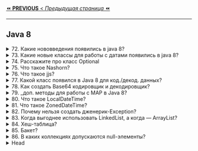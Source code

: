 [⏪ **PREVIOUS** < _Предыдущая страница_ ⏪](/ITM/ITM02_Core2/4_Core2_Stream_API.md)

---
## Java 8



<details>
        <summary>72. Какие нововведения появились в java 8?</summary>

## Какие нововведения появились в `java 8`?

**🚀 Фундаментальные изменения:**   
* 1️⃣ **Лямбда-выражения** → упрощают работу с анонимными функциями
* 2️⃣ **Ссылки на методы** (`::`) → удобная передача существующих методов
* 3️⃣ **Функциональные интерфейсы** → `Predicate`, `Consumer`, `Supplier`, `Function`
* 4️⃣ `default`-**методы в интерфейсах** → возможность добавлять реализацию

**🛠 Работа с данными и коллекциями:**
* 5️⃣ **Stream API** → удобная обработка коллекций в функциональном стиле
* 6️⃣ **Новый API для работы с датами** → `java.time` вместо `java.util.Date`

**🔧 Дополнительные улучшения:**
* 7️⃣ **Движок Nashorn** → выполнение JavaScript в Java
* 8️⃣ **База64-кодировщик/декодировщик** → Base64
* 9️⃣ **Новые методы** в `Map` → `putIfAbsent()`, `computeIfAbsent()`, `getOrDefault()`
* 🔟 **Metaspace вместо PermGen** → улучшенное управление памятью

Java 8 — **ключевой релиз**, заложивший основу для современного Java-разработки. 🚀

```text
***** из методички *****
1. Полноценная поддержка лямбда-вражений
2. Ссылки на методы ::
3. Функциональные интерфейсы 
4. default методы в интефейсах 
5. Потоки для работы с коллекциями
6. Новое api для работы с датами 
7. Nashorn движок JavaScript, разрабатываемый полностью на Java компанией Oracle.
8. Кодировщик/декодировщик.
9. Новые методы для Map - PutIfAbsent(), СomputeIfAbsent()\СomputeIfPresent(), Remove(), GetOrDefault(), Merge()
10. Metaspace пришла на замену PermGen
```
---
</details>



<details>
        <summary>73. Какие новые классы для работы с датами появились в java 8?</summary>

## Какие новые классы для работы с датами появились в `java 8`?

🕒 Новые классы для работы с датами (Java 8)

**📅 Дата и время без часового пояса:**
* `LocalDate` → только **дата** (год, месяц, день)
* `LocalTime` → только **время** (часы, минуты, секунды)
* `LocalDateTime` → **дата** + **время**

**🌍 Дата и время с часовым поясом:**
* `ZonedDateTime` → учитывает **часовой пояс**

**⏳ Интервалы времени:**
* `Period` → разница между **датами** (_год, месяц, день_)
* `Duration` → разница между **моментами времени** (_часы, минуты, секунды_)

🔹 Новый API (java.time) заменил устаревший java.util.Date и Calendar, сделав работу с датами удобной и безопасной. 🚀

```text
***** из методички *****
LocalDate , LocalTime, LocalDateTime, ZonedDateTime, Period, Duration
```
---
</details>



<details>
        <summary>74. Расскажите про класс Optional</summary>

## Расскажите про класс `Optional`

`Optional<T>` — **контейнер** для значений, который помогает избежать NullPointerException.   
Хранит **либо значение**, **либо пустое состояние** (_`null`-значение безопасно обрабатывается_).

**🛠 Основные методы:**   
* `of(T value)` → создаёт `Optional` с непустым значением
* `ofNullable(T value)` → создаёт `Optional`, допускающий `null`
* `empty()` → создаёт пустой `Optional`
* `isPresent()` → проверяет, есть ли значение
* `ifPresent(Consumer<T>)` → выполняет действие, если значение есть
* `orElse(T other)` → возвращает значение или замену, если `Optional` пуст
* `orElseGet(Supplier<T>)` → возвращает значение или выполняет логику замены
* `orElseThrow()` → выбрасывает исключение, если `Optional` пуст
* `map(Function<T, R>)` → преобразует значение, если оно есть
* `flatMap(Function<T, Optional<R>>)` → аналог map, но возвращает `Optional`

🔹 Использование `Optional` делает код более **безопасным и читаемым**. 🚀

```text
***** из методички *****
Optional - новый класс в пакете java.util, является контейнером (оберткой) для значений которая также может безопасно содержать null. Благодаря опциональным типам можно забыть про проверки на null и NullPointerException.
```
---
</details>



<details>
        <summary>75. Что такое Nashorn?</summary>

## Что такое `Nashorn`?

🔹 Nashorn (Java 8)
**Nashorn** — это **высокопроизводительный `JavaScript`-движок** в Java 8, заменивший `Rhino`.   
Обеспечивает **ускоренную** работу JS-кода, компилируя его **напрямую в байт-код JVM**.

🛠 Основные особенности:
* ✔ **Быстрее Rhino** (_в 2-10 раз за счёт динамического вызова, добавленного в Java 7_)
* ✔ Позволяет **интегрировать JavaScript** в **Java**
* ✔ Поддерживает выполнение `JS`-кода через `jjs` (_`JS`-интерпретатор_)
* ✔ Позволяет использовать `JS` в `Java`-приложениях **без внешних зависимостей**

🔹 **Важно**: **Удалён в Java 15** и заменён на **GraalVM**. 🚀

```text
***** из методички *****
В Java 8, Nashorn, представлен значительно улучшенный движок javascript для замены существующего Rhino. Nashorn обеспечивает в 2-10 раз лучшую производительность, так как он напрямую компилирует код в памяти и передает байт-код в JVM. Nashorn использует функцию динамического вызова, представленную в Java 7, для повышения производительности.
* Nashorn — немецкое слово (Носорог)
```
---
</details>



<details>
        <summary>76. Что такое jjs?</summary>

## Что такое jjs?

`jjs` — это **интерпретатор JavaScript**, встроенный в **JDK 8**.
Позволяет выполнять JS-код **напрямую из командной строки** с использованием движка **Nashorn**.

**🛠 Основные возможности:**
* ✔ Запуск **JavaScript-кода** в терминале
* ✔ Взаимодействие **JS** с **Java-классами**
* ✔ Выполнение **JS**-файлов (`jjs` `script.js`)

🔹 **Важно**: **Удалён** в **Java 15** вместе с **Nashorn**. 🚀

```text
***** из методички *****
Инструмент командной строки для выполнения JavaScript-кодов на консоли.
```
---
</details>



<details>
        <summary>77. Какой класс появился в Java 8 для код./декод. данных?</summary>

## Какой класс появился в `Java 8` для кодирования/декодирования данных?

В **Java 8** появился класс `Base64` (пакет `java.util`), 
который содержит **вложенные классы** для **кодирования** и **декодирования** данных:

* 🔹 **Base64.Encoder** — **кодирует** данные в Base64
* 🔹 **Base64.Decoder** — **декодирует** данные из Base64

**🛠 Основные методы:**
* ✔ `encode()` / `encodeToString()` — кодирование
* ✔ `decode()` — декодирование

**Варианты кодировки:**
* 🔹 **Basic** (`Base64.getEncoder()`) — стандартная
* 🔹 **URL** (`Base64.getUrlEncoder()`) — без + и /
* 🔹 **MIME** (`Base64.getMimeEncoder()`) — с переносами строк

```text
***** из методички *****
public static class Base64.Encoder /public static class Base64.Decoder
```
---
</details>



<details>
        <summary>78. Как создать Base64 кодировщик и декодировщик?</summary>

## Как создать Base64 кодировщик и декодировщик?

Класс `Base64` из `java.util` предоставляет методы для **кодирования** и **декодирования** данных в формате `Base64`.

1. **Кодирование** (_Encoding_)
```java
   String encoded = Base64.getEncoder().encodeToString("Hello, Java!".getBytes());
```
   📌 Метод `getEncoder()` возвращает `Base64.Encoder`, который **кодирует** данные в Base64-строку.

2. **Декодирование** (_Decoding_)
```java
   byte[] decodedBytes = Base64.getDecoder().decode(encoded);
   String decoded = new String(decodedBytes);
```
   📌 Метод `getDecoder()` возвращает `Base64.Decoder`, который **декодирует** Base64-строку обратно в байты.

**Дополнительные варианты:**   
* ✔ **URL-совместимая кодировка**: `Base64.getUrlEncoder()` / `Base64.getUrlDecoder()`
* ✔ **Потоковое кодирование**: `Base64.getMimeEncoder()` / `Base64.getMimeDecoder()`

💡 **Важно**: Base64 используется для **безопасного хранения данных** 
(_например, паролей, токенов, бинарных данных в строковом формате_).

```text
***** из методички *****
Используя метод getDecoder() класса Base64 
он возвращает декодировщик Base64.Decoder, 
который декодирует данные 
с помощью схемы кодирования base64.
```
---
</details>



<details>
        <summary>79. _доп. методы для работы с MAP в Java 8?</summary>

## Какие дополнительные методы для работы с ассоциативными массивами (`maps`) появились в `Java 8`?

В **Java 8** появилось несколько новых методов для удобной работы с `Map`.

1. **Добавление и обновление значений**
   * `putIfAbsent(K key, V value)` → **добавляет** только **если ключ отсутствует**.
   * `compute(K key, BiFunction<K, V, V> remappingFunction)` → **создаёт** или **обновляет** значение.
   * `computeIfPresent(K key, BiFunction<K, V, V> remappingFunction)` → **обновляет** только **если ключ существует**.
   * `computeIfAbsent(K key, Function<K, V> mappingFunction)` → **создаёт** только **если ключ отсутствует**.
   

2. Получение значений
   * `getOrDefault(K key, V defaultValue)` → возвращает **значение по ключу** или **значение по умолчанию**.
   

3. Итерация и обработка элементов
   * `forEach(BiConsumer<K, V> action)` → выполняет операцию **для каждого** элемента.
   

4. Объединение значений
   * `merge(K key, V value, BiFunction<V, V, V> remappingFunction)` → **объединяет** передаваемое и текущее значение.
   * `remove(K key, V value)` → **удаляет** только **если ключ и значение совпадают**.
   

   💡 **Важно**: Эти методы позволяют **уменьшить количество проверок** `containsKey()` 
   и сделать код более **читаемым и эффективным**.

```text
***** из методички *****
putIfAbsent() добавляет пару «ключ-значение», 
    только если ключ отсутствовал:
    map.putIfAbsent("a", "Aa");
    
forEach() принимает функцию, которая производит 
    операцию над каждым элементом:
    map.forEach((k, v) -> System.out.println(v));
    
compute() создаёт или обновляет текущее значение 
    на полученное в результате вычисления 
    (возможно использовать ключ и текущее значение):
    map.compute("a", (k, v) -> 
        String.valueOf(k).concat(v)); //["a", "aAa"]
        
computeIfPresent() если ключ существует, 
    обновляет текущее значение на полученное 
    в результате вычисления (возможно использовать 
    ключ и текущее значение):
    map.computeIfPresent("a", (k, v) -> k.concat(v));
    
computeIfAbsent() если ключ отсутствует, 
    создаёт его со значением, которое вычисляется 
    (возможно использовать ключ):
    map.computeIfAbsent("a", k -> "A".concat(k)); //["a","Aa"]
    
getOrDefault() в случае отсутствия ключа, 
    возвращает переданное значение по-умолчанию:
    map.getOrDefault("a", "not found");
    
merge() принимает ключ, значение и функцию, 
    которая объединяет передаваемое и текущее значения. 
    Если под заданным ключем значение отсутствует, 
    то записывает туда передаваемое значение.

map.remove(key, value) - Если такое 
    ключ-значение есть в map, то удаляем
```
---
</details>



<details>
        <summary>80. Что такое LocalDateTime?</summary>

## Что такое `LocalDateTime`?

`LocalDateTime` — это **локальная дата и время** без привязки к часовому поясу, часть `java.time` API (**_Java 8+_**).

**Ключевые особенности:**   
* ✔ Объединяет LocalDate (дату) и LocalTime (время).   
* ✔ Использует календарную систему ISO-8601.   
* ✔ Хранит время с точностью до наносекунды.   
* ✔ Предоставляет удобные методы для работы с датой и временем.   

**Примеры работы с** `LocalDateTime`
✅ Создание объекта:
```java
LocalDateTime now = LocalDateTime.now(); // Текущая дата и время
LocalDateTime specific = LocalDateTime.of(2024, 3, 12, 14, 30, 0); // 12 марта 2024, 14:30:00
```

✅ Операции с датой и временем:
```java
LocalDateTime updated = now.plusDays(3).minusHours(2); // +3 дня, -2 часа
boolean isFuture = updated.isAfter(now); // Проверка, находится ли дата в будущем
```

✅ Конвертация:
```java
int secondsOfDay = now.toLocalTime().toSecondOfDay(); // Количество секунд с начала дня
```

💡 **Важно**: Если нужно учитывать часовой пояс, используйте `ZonedDateTime` или `OffsetDateTime`.

```text
***** из методички *****
LocalDateTime объединяет вместе LocaleDate и LocalTime, 
содержит дату и время в календарной системе ISO-8601 
без привязки к часовому поясу. 

Время хранится с точностью до наносекунды. 
Содержит множество удобных методов, 
таких как plusMinutes, plusHours, 
isAfter, toSecondOfDay и т.д.
```
---
</details>



<details>
        <summary>81. Что такое ZonedDateTime?</summary>

## Что такое `ZonedDateTime`?

`ZonedDateTime` — это **дата и время с учетом часового пояса**, часть `java.time` API (_Java 8+_).

**Ключевые особенности:**
* ✔ Аналог Calendar, но более удобный и читаемый.
* ✔ Хранит дату, время и ZoneId (часовой пояс).
* ✔ Автоматически учитывает летнее время (DST) и временные сдвиги.
* ✔ В ZoneId доступно 599 зон.

**Примеры работы с** `ZonedDateTime`

✅ **Создание объекта**:
```java
ZonedDateTime now = ZonedDateTime.now(); // Текущая дата и время с учетом системы
ZonedDateTime nyTime = ZonedDateTime.now(ZoneId.of("America/New_York")); // Время в Нью-Йорке
```

✅ **Операции с датой и временем**:
```java
ZonedDateTime future = now.plusDays(5).minusHours(3); // +5 дней, -3 часа
boolean isPast = future.isBefore(now); // Проверка, находится ли дата в прошлом
```

✅ **Конвертация**:
```java
LocalDateTime local = now.toLocalDateTime(); // Убираем информацию о зоне
OffsetDateTime offsetTime = now.toOffsetDateTime(); // Преобразование в OffsetDateTime
```

**💡 Когда использовать?**   
Если важно учитывать **часовые пояса** и **сезонные изменения времени**, `ZonedDateTime` — лучший выбор.

```text
***** из методички *****
java.time.ZonedDateTime — аналог java.util.Calendar, 
класс с самым полным объемом информации о временном контексте 
в календарной системе ISO-8601. 

Включает объект ZoneId - временную зону(в ZoneId 599 зон), 
поэтому все операции с временными сдвигами 
этот класс проводит с её учётом.
```
---
</details>



<details>
        <summary>82. Почему нельзя создать дженерик-Exception?</summary>

## Почему нельзя создать дженерик-Exception?

Java **не позволяет** создавать обобщенные (_дженерик_) исключения, 
потому что их тип стирается (**_type erasure_**) на этапе **компиляции**.

**🔹 Причины запрета:**

**1️⃣ Проверка типов в `catch`**   

* В блоке `try-catch` исключения проверяются по их типу во время выполнения.
* Дженерик-исключение не могло бы сохранить информацию о своем типе, поэтому невозможно корректно обработать его в catch.

**2️⃣ Ограничения `Throwable`**   
* Дженерики работают только на уровне компиляции, но исключения обрабатываются во время выполнения.
* Компилятор не позволяет наследовать Throwable<T> или создавать Exception<T>.

**🔹 Попытка создать дженерик-Exception (_не скомпилируется_)**   
```java
class GenericException<T> extends Exception { // Ошибка компиляции 🚫
    private T data;

    public GenericException(T data) {
        this.data = data;
    }
}
```

**🔹 Как обойти запрет?**   
Можно передавать тип в конструктор без использования дженериков:
```java
class CustomException extends Exception {
    private final Object data;

    public CustomException(Object data) {
        this.data = data;
    }
    
    public Object getData() {
        return data;
    }
}
```

Но обработка данных внутри `catch` остается на ответственности программиста.

💡 **Вывод**:   
Дженерик-исключения запрещены, чтобы **гарантировать корректную работу механизма обработки исключений** в Java.

```text
***** из методички *****
В каждом блоке try catch проверяется тип исключения, 
так как разные типы исключений 
могут обрабатываться по-разному. 

Для дженерик-исключения определить конкретный тип 
было бы невозможно, а потому компилятор даже 
не даст его создать. 

Это правило относится к классу Throwable 
и его наследникам.
```
---
</details>



<details>
        <summary>83. Когда выгоднее использовать LinkedList, а когда — ArrayList?</summary>

## Когда выгоднее использовать `LinkedList`, а когда — `ArrayList`?

**✅ Используйте `ArrayList`, если:**
* Нужен **быстрый доступ по индексу** → `O(1)`.
* Преобладают **итерации по списку** → последовательное чтение данных быстрее.
* Часто **добавляются элементы в конец списка** → `O(1)` (_кроме случаев расширения массива_).

**✅ Используйте `LinkedList`, если:**
* Часто **добавляются/удаляются элементы в середине списка** → `O(1)`, так как не нужно сдвигать элементы.
* Нужно **часто добавлять/удалять элементы в начале списка** → в `ArrayList` это `O(n)`, а в `LinkedList` — `O(1)`.


**❌ Когда `LinkedList` хуже?**
* **Доступ по индексу медленный** (`O(n)`) → приходится идти по узлам списка.
* **Больше потребление памяти** → хранит дополнительные ссылки (`prev` и `next`).

**Вывод:**
**Если не требуется частое удаление/вставка в середину списка — `ArrayList` лучше.**
**Если важна быстрая вставка/удаление в любом месте списка — `LinkedList` подойдет.**

```text
***** из методички *****
Если добавлять и удалять элементы 
с произвольными индексами в списке нужно чаще, 
чем итерироваться по нему, 
то лучше LinkedList. 

В остальных случаях — ArrayList.                                                                                                                                                                                             При добавлении элементов в ArrayList (или их удалении) вызывается нативный метод System.arraycopy. В нём используются ассемблерные инструкции для копирования блоков памяти. Так что даже для больших массивов эти операции выполняются за приемлемое время.
```
---
</details>



<details>
        <summary>84. Хеш-таблица?</summary>

## Хеш-таблица?

**Хеш-таблица** — это структура данных, где элементы хранятся в **бакетах** (`buckets`), 
которые определяются на основе **хеш-функции**.

**🔹 Как работает?**   
1. Хеш-функция вычисляет **хеш-код** ключа.
2. Хеш-код определяет **индекс** бакета.
3. Если бакет уже содержит элемент с таким же хеш-кодом, 
применяется **разрешение коллизий** (_цепочки, открытая адресация и т. д._).
4. Доступ к элементу осуществляется за `O(1)` в среднем случае.

**🔹 Плюсы:**   
* ✅ Быстрый **доступ** к данным → `O(1)`.
* ✅ Эффективно при **больших** объемах данных.

**🔹 Минусы:**   
* ❌ Возможны **коллизии**, если разные ключи дают одинаковый хеш-код.
* ❌ **Не гарантирует порядок** элементов (_например, `HashMap`_).

**💡 Применение:**   
* Реализация `HashMap`, `HashSet`, `ConcurrentHashMap` в Java.
* Кэширование данных.
* Индексирование в базах данных.

```text
***** из методички *****
Структура данных, в которой все элементы помещаются в бакеты (buckets), соответствующие результату вычисления хеш-функции
```
---
</details>



<details>
        <summary>85. Бакет?</summary>

## Бакет?

🔹 **Бакет** — это контейнер (_группа_) элементов в **хеш-таблице**, 
у которых схожие или одинаковые значения хеш-функции.

**🔹 Как это работает?**
1. **Хеш-функция** вычисляет **хеш-код** для ключа.
2. Этот **хеш-код** указывает на **бакет** (_ячейку в массиве_).
3. Если в бакете уже есть элементы с таким же хеш-кодом (_коллизия_), 
используется разрешение коллизий (_например, список, дерево или другая структура_).

**🔹 Варианты хранения элементов в бакете:**
* Связный список (_`HashMap` до **Java 8**_).
* **Сбалансированное дерево** (`TreeMap-like` _структура_) 
(`HashMap` _в **Java 8+** при больших количествах элементов_).

**🔹 Важно:**
* Чем **меньше коллизий**, тем **быстрее поиск** (`O(1)`).
* Если **много элементов попадает в один бакет**, сложность может **вырасти** до `O(n)`.

💡 **Пример**: В `HashMap` бакет — это **ячейка массива**, хранящая список 
или дерево элементов с одинаковым хеш-кодом.

```text
***** из методички *****
 (от англ. bucket — «ведро, ящик, корзина») 
 называют набор элементов хеш‑таблицы, 
 значения хеш‑функции которых 
 близки между собой или одинаковы.
```
---
</details>



<details>
        <summary>86. В каких коллекциях допускаются null-элементы?</summary>

## В каких коллекциях допускаются `null`-элементы?

**✅ Можно добавлять `null` в:**   
`ArrayList`, `LinkedList`, `HashSet`, `LinkedHashSet`, `HashMap`, `LinkedHashMap`, `PriorityQueue`   

**❌ Нельзя добавлять `null` в:**   
* `TreeMap`, `TreeSet` → Используют сравнение элементов (`Comparator` / `Comparable`), а `null` **нельзя** сравнивать.   
* `ArrayDeque` → Использует `null` для обозначения **пустой** коллекции.   

**💡 Вывод:**   
Почти все коллекции допускают `null`, кроме тех, 
которые **зависят от сравнения** (`TreeSet`, `TreeMap`) или используют `null` как **маркер** (`ArrayDeque`).

```text
***** из методички *****
почти во всех, но нельзя добавлять null-значения 
в упорядоченные структуры, которые при добавлении 
нового элемента используют сравнение                                                                                                                                                                                                                                                   null-значения запрещены в TreeMap и TreeSet                                                                                                                                                                                  Недопустимы в ArrayDeque, так как методы этого класса (например, poll() — удаление элемента из начала очереди) используют null как признак пустоты коллекции.
```
---
</details>



<details>
        <summary>Head</summary>

```text
***** из методички *****
```
---
</details>

